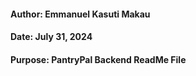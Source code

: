 #### Author: Emmanuel Kasuti Makau
#### Date: July 31, 2024
#### Purpose: PantryPal Backend ReadMe File